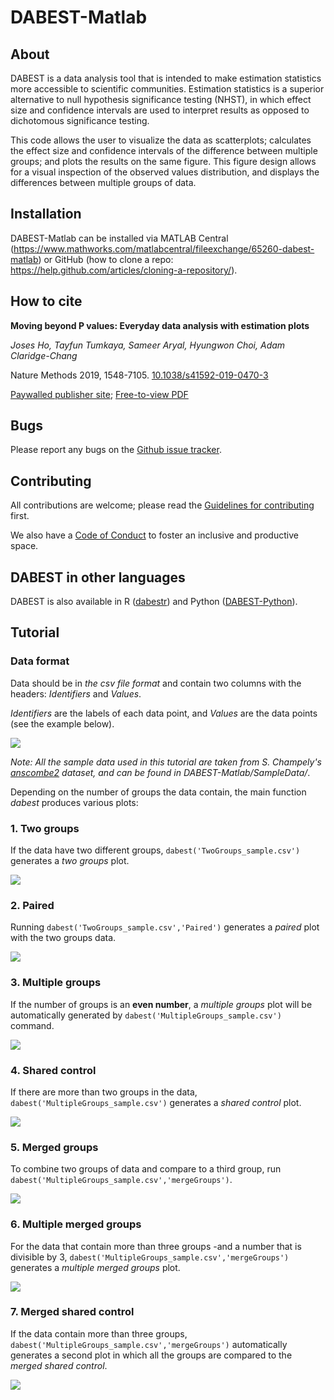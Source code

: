 # DABEST-Matlab

## About

DABEST is a data analysis tool that is intended to make estimation statistics more accessible to scientific communities. Estimation statistics is a superior alternative to null hypothesis significance testing (NHST), in which effect size and confidence intervals are used to interpret results as opposed to dichotomous significance testing.
 
This code allows the user to visualize the data as scatterplots; calculates the effect size and confidence intervals of the difference between multiple groups; and plots the results on the same figure. This figure design allows for a visual inspection of the observed values distribution, and displays the differences between multiple groups of data.

## Installation

DABEST-Matlab can be installed via MATLAB Central (https://www.mathworks.com/matlabcentral/fileexchange/65260-dabest-matlab) or GitHub (how to clone a repo: https://help.github.com/articles/cloning-a-repository/).

## How to cite

**Moving beyond P values: Everyday data analysis with estimation plots**

*Joses Ho, Tayfun Tumkaya, Sameer Aryal, Hyungwon Choi, Adam Claridge-Chang*

Nature Methods 2019, 1548-7105. [10.1038/s41592-019-0470-3](http://dx.doi.org/10.1038/s41592-019-0470-3)

[Paywalled publisher site](https://www.nature.com/articles/s41592-019-0470-3); [Free-to-view PDF](https://rdcu.be/bHhJ4)


## Bugs

Please report any bugs on the [Github issue tracker](https://github.com/ACCLAB/DABEST-Matlab/issues/new).


## Contributing

All contributions are welcome; please read the [Guidelines for contributing](https://github.com/ACCLAB/DABEST-Matlab/blob/master/CONTRIBUTING.md) first.

We also have a [Code of Conduct](https://github.com/ACCLAB/DABEST-Matlab/blob/master/CODE_OF_CONDUCT.md) to foster an inclusive and productive space.



## DABEST in other languages

DABEST is also available in R ([dabestr](https://github.com/ACCLAB/dabestr)) and Python ([DABEST-Python](https://github.com/ACCLAB/DABEST-Python)).


## Tutorial

### Data format

Data should be in *the csv file format* and contain two columns with the headers: *Identifiers* and *Values*.

*Identifiers* are the labels of each data point, and *Values* are the data points (see the example below).

![](https://github.com/ACCLAB/DABEST-Matlab/blob/master/SampleData/DataFormat.png)

*Note: All the sample data used in this tutorial are taken from S. Champely's  [anscombe2](https://www.rdocumentation.org/packages/PairedData/versions/0.9.9/topics/anscombe2) dataset, and can be found in DABEST-Matlab/SampleData/*.

Depending on the number of groups the data contain, the main function *dabest* produces various plots:

### 1. Two groups

If the data have two different groups, `dabest('TwoGroups_sample.csv')` generates a *two groups* plot.

![](https://github.com/ACCLAB/DABEST-Matlab/blob/master/SampleData/IndividualGroups/TwoGroups_sample.png)

### 2. Paired

Running `dabest('TwoGroups_sample.csv','Paired')` generates a *paired* plot with the two groups data.

![](https://github.com/ACCLAB/DABEST-Matlab/blob/master/SampleData/IndividualGroups/TwoGroupsPaired_sample.png)

### 3. Multiple groups

If the number of groups is an **even number**, a *multiple groups* plot will be automatically generated by `dabest('MultipleGroups_sample.csv')` command.  

![](https://github.com/ACCLAB/DABEST-Matlab/blob/master/SampleData/IndividualGroups/MultipleGroups_sample.png)

### 4. Shared control

If there are more than two groups in the data, `dabest('MultipleGroups_sample.csv')` generates a *shared control* plot.

![](https://github.com/ACCLAB/DABEST-Matlab/blob/master/SampleData/IndividualGroups/SharedControl_sample.png)

### 5. Merged groups

To combine two groups of data and compare to a third group, run `dabest('MultipleGroups_sample.csv','mergeGroups')`.

![](https://github.com/ACCLAB/DABEST-Matlab/blob/master/SampleData/MergedGroups/MergedGroups_sample.png)

### 6. Multiple merged groups

For the data that contain more than three groups -and a number that is divisible by 3, `dabest('MultipleGroups_sample.csv','mergeGroups')` generates a *multiple merged groups* plot.

![](https://github.com/ACCLAB/DABEST-Matlab/blob/master/SampleData/MergedGroups/MultipleMergedGroups_sample.png)

### 7. Merged shared control

If the data contain more than three groups, `dabest('MultipleGroups_sample.csv','mergeGroups')` automatically generates a second plot in which all the groups are compared to the *merged shared control*.

![](https://github.com/ACCLAB/DABEST-Matlab/blob/master/SampleData/MergedGroups/MergedSharedControl_sample.png)
